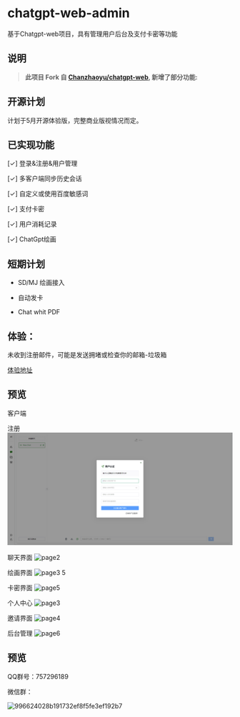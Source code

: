 # chatgpt-web-admin
基于Chatgpt-web项目，具有管理用户后台及支付卡密等功能


## 说明
> **此项目 Fork 自 [Chanzhaoyu/chatgpt-web](https://github.com/Chanzhaoyu/chatgpt-web), 新增了部分功能:**

## 开源计划
计划于5月开源体验版，完整商业版视情况而定。

## 已实现功能
[✓] 登录&注册&用户管理

[✓] 多客户端同步历史会话

[✓] 自定义或使用百度敏感词

[✓] 支付卡密

[✓] 用户消耗记录

[✓] ChatGpt绘画

## 短期计划

- SD/MJ 绘画接入

- 自动发卡

- Chat whit PDF

## 体验：

未收到注册邮件，可能是发送拥堵或检查你的邮箱-垃圾箱
  
[体验地址](https://ai.jiangly.com/)

## 预览

客户端

注册
![登录/注册](docs/page1.png)

聊天界面
![page2](https://user-images.githubusercontent.com/74414383/234602296-3da807bb-dc81-489c-b975-cde9b315778e.png)

绘画界面
![page3 5](https://user-images.githubusercontent.com/74414383/234602309-6bab25e6-7b54-42b2-b5de-f5e6b4fc42fa.png)

卡密界面
![page5](https://user-images.githubusercontent.com/74414383/234611284-7b4854cf-4648-47c6-babb-0c562f6b0936.png)

个人中心
![page3](https://user-images.githubusercontent.com/74414383/234602325-5347cc32-53af-4b1c-8f3d-1e4c7cb6f3b4.png)

邀请界面
![page4](https://user-images.githubusercontent.com/74414383/234602339-bbe2045d-81bb-4845-89e1-d4bc214adeb7.png)

后台管理
![page6](https://user-images.githubusercontent.com/74414383/234602358-88072e2e-5f6a-43d9-abd4-c1014b56be18.png)

## 预览
QQ群号：757296189

微信群：

![996624028b191732ef8f5fe3ef192b7](https://user-images.githubusercontent.com/74414383/234606015-0f443dd6-2de6-469c-86cd-e9938b305f68.png)

